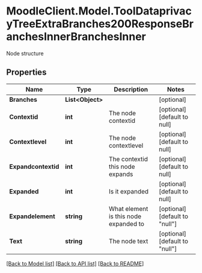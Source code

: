 # MoodleClient.Model.ToolDataprivacyTreeExtraBranches200ResponseBranchesInnerBranchesInner
Node structure

## Properties

Name | Type | Description | Notes
------------ | ------------- | ------------- | -------------
**Branches** | **List&lt;Object&gt;** |  | [optional] 
**Contextid** | **int** | The node contextid | [optional] [default to null]
**Contextlevel** | **int** | The node contextlevel | [optional] [default to null]
**Expandcontextid** | **int** | The contextid this node expands | [optional] [default to null]
**Expanded** | **int** | Is it expanded | [optional] [default to null]
**Expandelement** | **string** | What element is this node expanded to | [optional] [default to "null"]
**Text** | **string** | The node text | [optional] [default to "null"]

[[Back to Model list]](../README.md#documentation-for-models) [[Back to API list]](../README.md#documentation-for-api-endpoints) [[Back to README]](../README.md)

